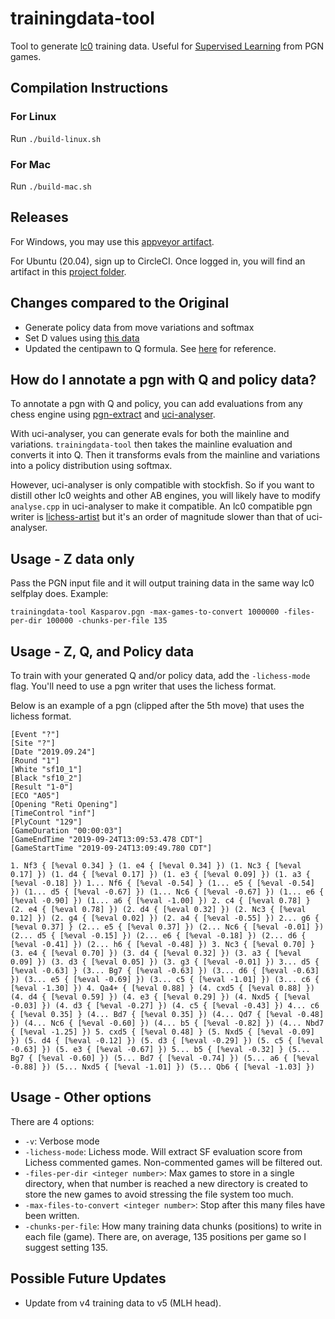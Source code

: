 # trainingdata-tool

Tool to generate [lc0](https://github.com/LeelaChessZero/lc0) training data. Useful for [Supervised Learning](https://github.com/dkappe/leela-chess-weights/wiki/Supervised-Learning) from PGN games.

## Compilation Instructions

### For Linux

Run `./build-linux.sh`

### For Mac

Run `./build-mac.sh`

## Releases

For Windows, you may use this [appveyor artifact](https://ci.appveyor.com/project/kennyfrc/trainingdata-tool/build/artifacts).

For Ubuntu (20.04), sign up to CircleCI. Once logged in, you will find an artifact in this [project folder](https://app.circleci.com/pipelines/github/kennyfrc/trainingdata-tool).

## Changes compared to the Original

* Generate policy data from move variations and softmax
* Set D values using [this data](https://en.chessbase.com/post/has-the-number-of-draws-in-chess-increased)
* Updated the centipawn to Q formula. See [here](https://github.com/LeelaChessZero/lc0/pull/841) for reference.

## How do I annotate a pgn with Q and policy data?

To annotate a pgn with Q and policy, you can add evaluations from any chess engine using [pgn-extract](https://www.cs.kent.ac.uk/people/staff/djb/pgn-extract) and [uci-analyser](https://github.com/kennyfrc/uci-analyzer-experimental). 

With uci-analyser, you can generate evals for both the mainline and variations. `trainingdata-tool` then takes the mainline evaluation and converts it into Q. Then it transforms evals from the mainline and variations into a policy distribution using softmax.

However, uci-analyser is only compatible with stockfish. So if you want to distill other lc0 weights and other AB engines, you will likely have to modify `analyse.cpp` in uci-analyser to make it compatible. An lc0 compatible pgn writer is [lichess-artist](https://github.com/kennyfrc/lichess-artist) but it's an order of magnitude slower than that of uci-analyser.


## Usage - Z data only

Pass the PGN input file and it will output training data in the same way lc0 selfplay does. Example:
```
trainingdata-tool Kasparov.pgn -max-games-to-convert 1000000 -files-per-dir 100000 -chunks-per-file 135
```

## Usage - Z, Q, and Policy data

To train with your generated Q and/or policy data, add the `-lichess-mode` flag. You'll need to use a pgn writer that uses the lichess format.

Below is an example of a pgn (clipped after the 5th move) that uses the lichess format.

```
[Event "?"]
[Site "?"]
[Date "2019.09.24"]
[Round "1"]
[White "sf10_1"]
[Black "sf10_2"]
[Result "1-0"]
[ECO "A05"]
[Opening "Reti Opening"]
[TimeControl "inf"]
[PlyCount "129"]
[GameDuration "00:00:03"]
[GameEndTime "2019-09-24T13:09:53.478 CDT"]
[GameStartTime "2019-09-24T13:09:49.780 CDT"]

1. Nf3 { [%eval 0.34] } (1. e4 { [%eval 0.34] }) (1. Nc3 { [%eval 0.17] }) (1. d4 { [%eval 0.17] }) (1. e3 { [%eval 0.09] }) (1. a3 { [%eval -0.18] }) 1... Nf6 { [%eval -0.54] } (1... e5 { [%eval -0.54] }) (1... d5 { [%eval -0.67] }) (1... Nc6 { [%eval -0.67] }) (1... e6 { [%eval -0.90] }) (1... a6 { [%eval -1.00] }) 2. c4 { [%eval 0.78] } (2. e4 { [%eval 0.78] }) (2. d4 { [%eval 0.32] }) (2. Nc3 { [%eval 0.12] }) (2. g4 { [%eval 0.02] }) (2. a4 { [%eval -0.55] }) 2... g6 { [%eval 0.37] } (2... e5 { [%eval 0.37] }) (2... Nc6 { [%eval -0.01] }) (2... d5 { [%eval -0.15] }) (2... e6 { [%eval -0.18] }) (2... d6 { [%eval -0.41] }) (2... h6 { [%eval -0.48] }) 3. Nc3 { [%eval 0.70] } (3. e4 { [%eval 0.70] }) (3. d4 { [%eval 0.32] }) (3. a3 { [%eval 0.09] }) (3. d3 { [%eval 0.05] }) (3. g3 { [%eval -0.01] }) 3... d5 { [%eval -0.63] } (3... Bg7 { [%eval -0.63] }) (3... d6 { [%eval -0.63] }) (3... e5 { [%eval -0.69] }) (3... c5 { [%eval -1.01] }) (3... c6 { [%eval -1.30] }) 4. Qa4+ { [%eval 0.88] } (4. cxd5 { [%eval 0.88] }) (4. d4 { [%eval 0.59] }) (4. e3 { [%eval 0.29] }) (4. Nxd5 { [%eval -0.03] }) (4. d3 { [%eval -0.27] }) (4. c5 { [%eval -0.43] }) 4... c6 { [%eval 0.35] } (4... Bd7 { [%eval 0.35] }) (4... Qd7 { [%eval -0.48] }) (4... Nc6 { [%eval -0.60] }) (4... b5 { [%eval -0.82] }) (4... Nbd7 { [%eval -1.25] }) 5. cxd5 { [%eval 0.48] } (5. Nxd5 { [%eval -0.09] }) (5. d4 { [%eval -0.12] }) (5. d3 { [%eval -0.29] }) (5. c5 { [%eval -0.63] }) (5. e3 { [%eval -0.67] }) 5... b5 { [%eval -0.32] } (5... Bg7 { [%eval -0.60] }) (5... Bd7 { [%eval -0.74] }) (5... a6 { [%eval -0.88] }) (5... Nxd5 { [%eval -1.01] }) (5... Qb6 { [%eval -1.03] })
```

## Usage - Other options

There are 4 options:
 - `-v`: Verbose mode
 - `-lichess-mode`: Lichess mode. Will extract SF evaluation score from Lichess commented games. Non-commented games will be filtered out.
 - `-files-per-dir <integer number>`: Max games to store in a single directory, when that number is reached a new directory is created to store the new games to avoid stressing the file system too much.
 - `-max-files-to-convert <integer number>`: Stop after this many files have been written.
 - `-chunks-per-file`: How many training data chunks (positions) to write in each file (game). There are, on average, 135 positions per game so I suggest setting 135.


## Possible Future Updates

* Update from v4 training data to v5 (MLH head).